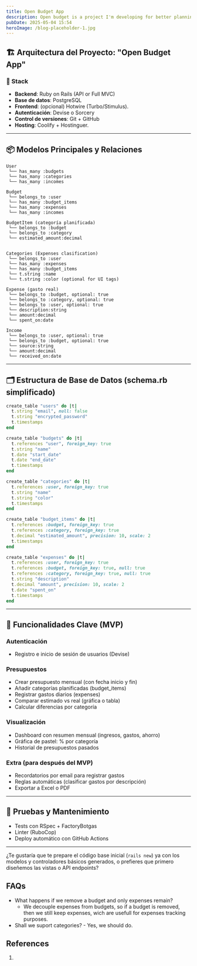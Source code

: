 ```yaml
---
title: Open Budget App
description: Open budget is a project I'm developing for better planning of my finances
pubDate: 2025-05-04 15:54
heroImage: /blog-placeholder-1.jpg
---
```


## 🏗️ Arquitectura del Proyecto: "Open Budget App"

### 🔧 Stack

- **Backend**: Ruby on Rails (API or Full MVC)
- **Base de datos**: PostgreSQL
- **Frontend**: (opcional) Hotwire (Turbo/Stimulus).
- **Autenticación**: Devise o Sorcery
- **Control de versiones**: Git + GitHub
- **Hosting**: Coolify + Hostinguer.
---

## 📦 Modelos Principales y Relaciones

```plaintext
User
 └── has_many :budgets
 └── has_many :categories
 └── has_many :incomes

Budget
 └── belongs_to :user
 └── has_many :budget_items
 └── has_many :expenses
 └── has_many :incomes

BudgetItem (categoría planificada)
 └── belongs_to :budget
 └── belongs_to :category
 └── estimated_amount:decimal
 

Categories (Expenses clasification)
 └── belongs_to :user
 └── has_many :expenses
 └── has_many :budget_items
 └── t.string :name
 └── t.string :color (optional for UI tags)

Expense (gasto real)
 └── belongs_to :budget, optional: true
 └── belongs_to :category, optional: true
 └── belongs_to :user, optional: true
 └── description:string
 └── amount:decimal
 └── spent_on:date

Income
 └── belongs_to :user, optional: true
 └── belongs_to :budget, optional: true
 └── source:string
 └── amount:decimal
 └── received_on:date
```

---

## 🗂️ Estructura de Base de Datos (schema.rb simplificado)

```ruby
create_table "users" do |t|
  t.string "email", null: false
  t.string "encrypted_password"
  t.timestamps
end

create_table "budgets" do |t|
  t.references "user", foreign_key: true
  t.string "name"
  t.date "start_date"
  t.date "end_date"
  t.timestamps
end

create_table "categories" do |t|
  t.references :user, foreign_key: true
  t.string "name"
  t.string "color"
  t.timestamps
end

create_table "budget_items" do |t|
  t.references :budget, foreign_key: true
  t.references :category, foreign_key: true
  t.decimal "estimated_amount", precision: 10, scale: 2
  t.timestamps
end

create_table "expenses" do |t|
  t.references :user, foreign_key: true
  t.references :budget, foreign_key: true, null: true
  t.references :category, foreign_key: true, null: true
  t.string "description"
  t.decimal "amount", precision: 10, scale: 2
  t.date "spent_on"
  t.timestamps
end
```

---

## 🧠 Funcionalidades Clave (MVP)

### Autenticación

- Registro e inicio de sesión de usuarios (Devise)
### Presupuestos

- Crear presupuesto mensual (con fecha inicio y fin)
- Añadir categorías planificadas (budget_items)
- Registrar gastos diarios (expenses)
- Comparar estimado vs real (gráfica o tabla)
- Calcular diferencias por categoría

### Visualización
- Dashboard con resumen mensual (ingresos, gastos, ahorro)
- Gráfica de pastel: % por categoría
- Historial de presupuestos pasados

### Extra (para después del MVP)

- Recordatorios por email para registrar gastos
- Reglas automáticas (clasificar gastos por descripción)
- Exportar a Excel o PDF

---

## 🧪 Pruebas y Mantenimiento

- Tests con RSpec + FactoryBotgas 
- Linter (RuboCop)
- Deploy automático con GitHub Actions    

---

¿Te gustaría que te prepare el código base inicial (`rails new`) ya con los modelos y controladores básicos generados, o prefieres que primero diseñemos las vistas o API endpoints?

## FAQs
- What happens if we remove a budget and only expenses remain?
	- We decouple expenses from budgets, so if a budget is removed, then we still keep expenses, wich are usefull for expenses tracking purposes.
- Shall we suport categories?
		- Yes, we should do.


## References
1.